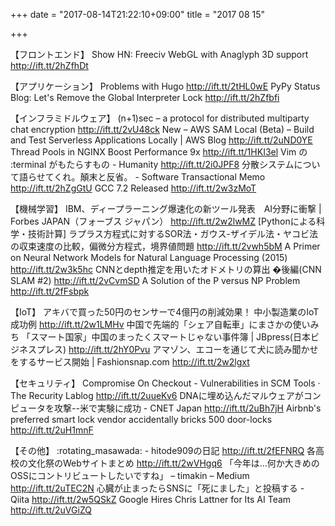 +++
date = "2017-08-14T21:22:10+09:00"
title = "2017 08 15"

+++

【フロントエンド】
Show HN: Freeciv WebGL with Anaglyph 3D support http://ift.tt/2hZfhDt

【アプリケーション】
Problems with Hugo http://ift.tt/2tHL0wE
PyPy Status Blog: Let's Remove the Global Interpreter Lock http://ift.tt/2hZfbfi

【インフラミドルウェア】
(n+1)sec – a protocol for distributed multiparty chat encryption http://ift.tt/2vU48ck
New – AWS SAM Local (Beta) – Build and Test Serverless Applications Locally | AWS Blog http://ift.tt/2uND0YE
Thread Pools in NGINX Boost Performance 9x http://ift.tt/1HKI3el
Vim の :terminal がもたらすもの - Humanity http://ift.tt/2i0JPF8
分散システムについて語らせてくれ。顛末と反省。 - Software Transactional Memo http://ift.tt/2hZgGtU
GCC 7.2 Released http://ift.tt/2w3zMoT

【機械学習】
IBM、ディープラーニング爆速化の新ツール発表　AI分野に衝撃 | Forbes JAPAN（フォーブス ジャパン） http://ift.tt/2w2lwMZ
[Pythonによる科学・技術計算] ラプラス方程式に対するSOR法・ガウス-ザイデル法・ヤコビ法の収束速度の比較，偏微分方程式，境界値問題 http://ift.tt/2vwh5bM
A Primer on Neural Network Models for Natural Language Processing (2015) http://ift.tt/2w3k5hc
CNNとdepth推定を用いたオドメトリの算出 �後編(CNN SLAM #2) http://ift.tt/2vCvmSD
A Solution of the P versus NP Problem http://ift.tt/2fFsbpk

【IoT】
アキバで買った50円のセンサーで4億円の削減効果！ 中小製造業のIoT成功例 http://ift.tt/2w1LMHv
中国で先端的「シェア自転車」にまさかの使いみち 「スマート国家」中国のまったくスマートじゃない事件簿 | JBpress(日本ビジネスプレス) http://ift.tt/2hY0Pvu
アマゾン、エコーを通じて犬に読み聞かせをするサービス開始 | Fashionsnap.com http://ift.tt/2w2lgxt

【セキュリティ】
Compromise On Checkout - Vulnerabilities in SCM Tools · The Recurity Lablog http://ift.tt/2uueKv6
DNAに埋め込んだマルウェアがコンピュータを攻撃--米で実験に成功 - CNET Japan http://ift.tt/2uBh7jH
Airbnb's preferred smart lock vendor accidentally bricks 500 door-locks http://ift.tt/2uH1mnF

【その他】
:rotating_masawada: - hitode909の日記 http://ift.tt/2fEFNRQ
各高校の文化祭のWebサイトまとめ http://ift.tt/2wVHgq6
「今年は…何か大きめのOSSにコントリビュートしたいですね」 – timakin – Medium http://ift.tt/2uTEC2N
心臓が止まったらSNSに「死にました」と投稿する - Qiita http://ift.tt/2w5QSkZ
Google Hires Chris Lattner for Its AI Team http://ift.tt/2uVGiZQ




